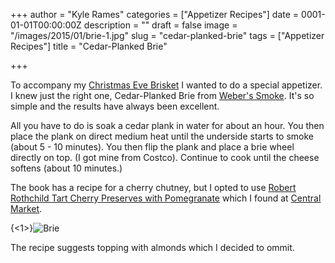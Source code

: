 +++
author = "Kyle Rames"
categories = ["Appetizer Recipes"]
date = 0001-01-01T00:00:00Z
description = ""
draft = false
image = "/images/2015/01/brie-1.jpg"
slug = "cedar-planked-brie"
tags = ["Appetizer Recipes"]
title = "Cedar-Planked Brie"

+++

To accompany my [Christmas Eve Brisket](http://bbq.kylerames.com/christmas-brisket/) I wanted to do a special appetizer. I knew just the right one, Cedar-Planked Brie from [Weber's Smoke](http://www.amazon.com/Webers-Smoke-Guide-Cooking-Everyone/dp/0376020679/ref=sr_1_cc_1?s=aps&ie=UTF8&qid=1421613193&sr=1-1-catcorr). It's so simple and the results have always been excellent. 

All you have to do is soak a cedar plank in water for about an hour. You then place the plank on direct medium heat until the underside starts to smoke (about 5 - 10 minutes). You then flip the plank and place a brie wheel directly on top. (I got mine from Costco). Continue to cook until the cheese softens (about 10 minutes.)

The book has a recipe for a cherry chutney, but I opted to use [Robert Rothchild Tart Cherry Preserves with Pomegranate](http://www.robertrothschild.com/product/product-details.aspx?prodID=880&name=Tart+Cherry+Preserves+with+Pomegranate) which I found at [Central Market](http://www.centralmarket.com/Home).

{<1>}![Brie](/content/images/2015/01/brie.jpg)

The recipe suggests topping with almonds which I decided to ommit.

